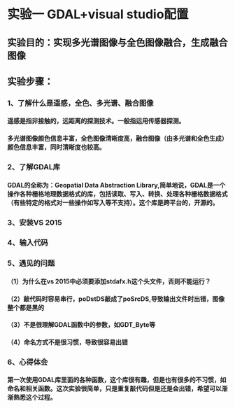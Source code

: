 # 实验一 GDAL+visual studio配置
## 实验目的：实现多光谱图像与全色图像融合，生成融合图像
## 实验步骤：
### 1、了解什么是遥感，全色、多光谱、融合图像
#### 遥感是指非接触的，远距离的探测技术。一般指运用传感器探测。
#### 多光谱图像颜色信息丰富，全色图像清晰度高，融合图像（由多光谱和全色生成）颜色信息丰富，同时清晰度也较高。
### 2、了解GDAL库
#### GDAL的全称为：Geopatial Data Abstraction Library,简单地说，GDAL是一个操作各种栅格地理数据格式的库，包括读取、写入、转换、处理各种栅格数据格式（有些特定的格式对一些操作如写入等不支持）。这个库是跨平台的，开源的。
### 3、安装VS 2015
### 4、输入代码
### 5、遇见的问题
#### （1）为什么在vs 2015中必须要添加stdafx.h这个头文件，否则不能运行？
#### （2）敲代码时容易串行，poDstDS敲成了poSrcDS,导致输出文件时出错，图像整个都是黑的
#### （3）不是很理解GDAL函数中的参数，如GDT_Byte等
#### （4）命名方式不是很习惯，导致很容易出错
### 6、心得体会
#### 第一次使用GDAL库里面的各种函数，这个库很有趣，但是也有很多的不习惯，如命名和相关函数。这次实验很简单，只是重复敲代码但是还是会出错，希望可以渐渐熟悉这个过程。
